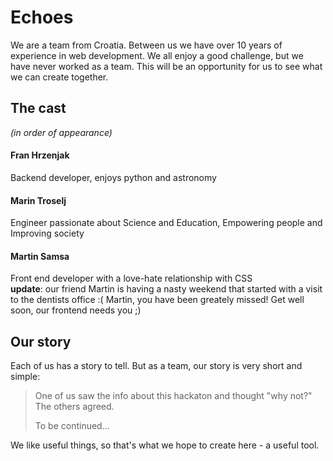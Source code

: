 # Echoes

We are a team from Croatia. Between us we have over 10 years of experience in web development. We all enjoy a good challenge, but we have never worked as a team. This will be an opportunity for us to see what we can create together.


## The cast

*(in order of appearance)*

#### Fran Hrzenjak
Backend developer, enjoys python and astronomy

#### Marin Troselj
Engineer passionate about Science and Education, Empowering people and Improving society  

#### Martin Samsa
Front end developer with a love-hate relationship with CSS  
**update**: our friend Martin is having a nasty weekend that started with a visit to the dentists office :( Martin, you have been greately missed! Get well soon, our frontend needs you ;)


## Our story

Each of us has a story to tell. But as a team, our story is very short and simple:

> One of us saw the info about this hackaton and thought "why not?"  
> The others agreed.
>  
> To be continued...
  
We like useful things, so that's what we hope to create here - a useful tool.
